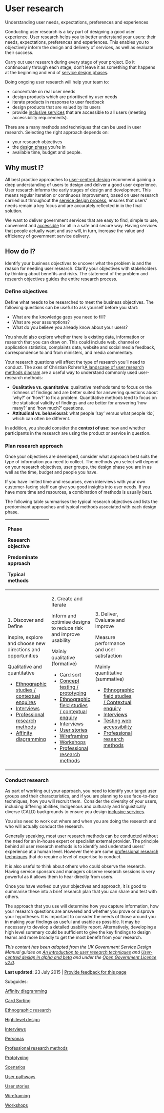User research
=============

Understanding user needs, expectations, preferences and experiences

Conducting user research is a key part of designing a good user experience. User research helps you to better understand your users: their needs, expectations, preferences and experiences. This enables you to objectively inform the design and delivery of services, as well as evaluate their success.

Carry out user research during every stage of your project. Do it continuously through each stage; don’t leave it as something that happens at the beginning and end of [service design phases](../../node/971.html).

Doing ongoing user research will help your team to:

-   concentrate on real user needs
-   design products which are prioritised by user needs
-   iterate products in response to user feedback
-   design products that are valued by its users
-   provide [inclusive services](../../node/436.html) that are accessible to all users (meeting accessibility requirements).

There are a many methods and techniques that can be used in user research. Selecting the right approach depends on:

-   your research objectives
-   the [design phase](../../node/971.html#phases) you’re in
-   available time, budget and people.

Why must I?
-----------

All best practice approaches to [user-centred design](../../user-centred-design.html) recommend gaining a deep understanding of users to design and deliver a good user experience. User research informs the early stages of design and development. This means regular iteration or continuous improvement, based on user research carried out throughout the [service design process](../../node/971.html), ensures that users’ needs remain a key focus and are accurately reflected in in the final solution.

We want to deliver government services that are easy to find, simple to use, convenient and [accessible](../../node/456.html) for all in a safe and secure way. Having services that people actually want and use will, in turn, increase the value and efficiency of government service delivery.

How do I?
---------

Identify your business objectives to uncover what the problem is and the reason for needing user research. Clarify your objectives with stakeholders by thinking about benefits and risks. The statement of the problem and research objectives guides the entire research process.

### Define objectives

Define what needs to be researched to meet the business objectives. The following questions can be useful to ask yourself before you start:

-   What are the knowledge gaps you need to fill?
-   What are your assumptions?
-   What do you believe you already know about your users?

You should also explore whether there is existing data, information or research that you can draw on. This could include web, channel or application statistics, complaints data, website and social media feedback, correspondence to and from ministers, and media commentary.

Your research questions will affect the type of research you’ll need to conduct. The axes of Christian Rohrer’s[A landscape of user research methods diagram](http://www.nngroup.com/articles/which-ux-research-methods/) are a useful way to understand commonly used user-research methods:

-   **Qualitative vs. quantitative**: qualitative methods tend to focus on the richness of findings and are better suited for answering questions about ‘why?’ or ‘how?’ to fix a problem. Quantitative methods tend to focus on the statistical validity of findings and are better for answering ‘how many?’ and ‘how much?’ questions.
-   **Attitudinal vs. behavioural**: what people ‘say’ versus what people ‘do’, which can often be different.

In addition, you should consider the **context of use**: how and whether participants in the research are using the product or service in question.

### Plan research approach

Once your objectives are developed, consider what approach best suits the type of information you need to collect. The methods you select will depend on your research objectives, user groups, the design phase you are in as well as the time, budget and people you have.

If you have limited time and resources, even interviews with your own customer-facing staff can give you good insights into user needs. If you have more time and resources, a combination of methods is usually best.

The following table summarises the typical research objectives and lists the predominant approaches and typical methods associated with each design phase.

<table>
<colgroup>
<col width="25%" />
<col width="25%" />
<col width="25%" />
<col width="25%" />
</colgroup>
<thead>
<tr class="header">
<th align="left"><p><strong>Phase</strong></p>
<p><strong>Research objective</strong></p>
<p><strong>Predominate approach</strong></p>
<p><strong>Typical methods</strong> </p></th>
</tr>
</thead>
<tbody>
<tr class="odd">
<td align="left"><p>1. Discover and Define</p>
<p>Inspire, explore and choose new directions and opportunities</p>
<p>Qualitative and quantitative</p>
<ul>
<li><a href="../../node/926.html">Ethnographic studies / contextual enquires</a></li>
<li><a href="../../node/931.html">Interviews</a></li>
<li><a href="../../node/966.html">Professional research methods</a></li>
<li><a href="../subguides/affinity-diagraming.html">Affinity diagramming</a></li>
</ul></td>
<td align="left"><p>2. Create and Iterate</p>
<p>Inform and optimise designs to reduce risk and improve usability</p>
<p>Mainly qualitative (formative)</p>
<ul>
<li><a href="../../node/916.html">Card sort</a></li>
<li><a href="../../node/841.html">Concept testing / prototyping</a></li>
<li><a href="../../node/926.html">Ethnographic field studies / contextual enquiry</a></li>
<li><a href="../../node/931.html">Interviews</a></li>
<li><a href="../../node/816.html">User stories</a></li>
<li><a href="../../node/936.html">Wireframing</a></li>
<li><a href="../../node/826.html">Workshops</a></li>
<li><a href="../../node/966.html">Professional research methods</a></li>
</ul></td>
<td align="left"><p>3. Deliver, Evaluate and Improve</p>
<p>Measure performance and user satisfaction</p>
<p>Mainly quantitative (summative)</p>
<ul>
<li><a href="../../node/926.html">Ethnographic field studies / Contextual enquiry</a></li>
<li><a href="../../node/931.html">Interviews</a></li>
<li><a href="../../node/511.html">Testing web accessibility</a></li>
<li><a href="../../node/966.html">Professional research methods</a></li>
</ul></td>
</tr>
</tbody>
</table>

### Conduct research

As part of working out your approach, you need to identify your target user groups and their characteristics, and if you are planning to use face-to-face techniques, how you will recruit them.  Consider the diversity of your users, including differing abilities, Indigenous and culturally and linguistically diverse (CALD) backgrounds to ensure you design [inclusive services](../../node/436.html).

You also need to work out where and when you are doing the research and who will actually conduct the research.

Generally speaking, most user research methods can be conducted without the need for an in-house expert or specialist external provider. The principle behind all user research methods is to identify and understand users’ experience at a human level. However there are some [professional research techniques](../../node/966.html) that do require a level of expertise to conduct.

It is also useful to think about others who could observe the research. Having service sponsors and managers observe research sessions is very powerful as it allows them to hear directly from users.

Once you have worked out your objectives and approach, it is good to summarise these into a brief research plan that you can share and test with others.

The approach that you use will determine how you capture information, how your research questions are answered and whether you prove or disprove your hypotheses. It is important to consider the needs of those around you in making your findings as useful and usable as possible. It may be necessary to develop a detailed usability report. Alternatively, developing a high level summary could be sufficient to give the key findings to design teams and more broadly to get the most benefit from your research.

*This content has been adapted from the UK Government Service Design Manual guides on* [*An introduction to user research techniques*](https://www.gov.uk/service-manual/user-centred-design/user-research/index.html) *and* [*User-centred design in alpha and beta*](https://www.gov.uk/service-manual/user-centred-design/user-centred-design-alpha-beta.html) *and under the* [*Open Government Licence v2.0*](http://www.nationalarchives.gov.uk/doc/open-government-licence/version/2)*.*

**Last updated:** 23 July 2015 | [Provide feedback for this page](../../feedback%3Furl_from=Userresearch.html)

Subguides: 

[Affinity diagramming](../../node/921.html)

[Card Sorting](../../node/916.html)

[Ethnographic research](../../node/926.html)

[High level design](../../node/836.html)

[Interviews](../../node/931.html)

[Personas](../../node/811.html)

[Professional research methods](../../node/966.html)

[Prototyping](../../node/841.html)

[Scenarios](../../node/831.html)

[User pathways](../../node/821.html)

[User stories](../../node/816.html)

[Wireframing](../../node/936.html)

[Workshops](../../node/826.html)

